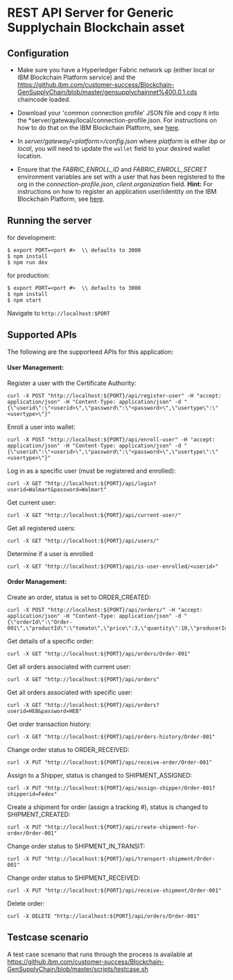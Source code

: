 

# REST API Server for Generic Supplychain Blockchain asset


## Configuration

- Make sure you have a Hyperledger Fabric network up (either local or IBM Blockchain Platform service) and the https://github.ibm.com/customer-success/Blockchain-GenSupplyChain/blob/master/gensupplychainnet%400.0.1.cds chaincode loaded. 

- Download your 'common connection profile' JSON file and copy it into the *server/gateway/local/connection-profile.json. For instructions on how to do that on the IBM Blockchain Platform, see [here](https://cloud.ibm.com/docs/services/blockchain/howto?topic=blockchain-ibp-console-app#ibp-console-app-profile).

- In *server/gateway/\<platform\>/config.json* where *platform* is either *ibp* or *local*, you will need to update the `wallet` field to your desired wallet location. 

- Ensure that the *FABRIC_ENROLL_ID* and *FABRIC_ENROLL_SECRET* environment variables are set with a user that has been registered to the org in the *connection-profile.json*, *client.organization* field. **Hint:** For instructions on how to register an application user/identity on the IBM Blockchain Platform, see [here](https://cloud.ibm.com/docs/services/blockchain/howto?topic=blockchain-ibp-console-app#ibp-console-app-identities).

## Running the server
for development:
```
$ export PORT=<port #>  \\ defaults to 3000
$ npm install
$ npm run dev
```
for production:
```
$ export PORT=<port #>  \\ defaults to 3000
$ npm install
$ npm start
```

Navigate to `http://localhost:$PORT`

## Supported APIs

The following are the supporteed APIs for this application:

#### User Management:
Register a user with the Certificate Authority:
```
curl -X POST "http://localhost:${PORT}/api/register-user" -H "accept: application/json" -H "Content-Type: application/json" -d "{\"userid\":\"<userid>\",\"password\":\"<password>\",\"usertype\":\"<usertype>\"}"
```
Enroll a user into wallet:
```
curl -X POST "http://localhost:${PORT}/api/enroll-user" -H "accept: application/json" -H "Content-Type: application/json" -d "{\"userid\":\"<userid>\",\"password\":\"<password>\",\"usertype\":\"<usertype>\"}"
```
Log in as a specific user (must be registered and enrolled):
```
curl -X GET "http://localhost:${PORT}/api/login?userid=Walmart&password=Walmart"
```
Get current user:
```
curl -X GET "http://localhost:${PORT}/api/current-user/" 
```
Get all registered users:
```
curl -X GET "http://localhost:${PORT}/api/users/" 
```
Determine if a user is enrolled
```
curl -X GET "http://localhost:${PORT}/api/is-user-enrolled/<userid>"
```
#### Order Management:
Create an order, status is set to ORDER_CREATED:
```
curl -X POST "http://localhost:${PORT}/api/orders/" -H "accept: application/json" -H "Content-Type: application/json" -d "{\"orderId\":\"Order-001\",\"productId\":\"tomato\",\"price\":3,\"quantity\":10,\"producerId\":\"farm_001\",\"retailerId\":\"Walmart\"}"
```
Get details of a specific order:
```
curl -X GET "http://localhost:${PORT}/api/orders/Order-001"
```
Get all orders associated with current user:
```
curl -X GET "http://localhost:${PORT}/api/orders"
```
Get all orders associated with specific user:
```
curl -X GET "http://localhost:${PORT}/api/orders?userid=HEB&password=HEB"
```
Get order transaction history:
```
curl -X GET "http://localhost:${PORT}/api/orders-history/Order-001"
```
Change order status to ORDER_RECEIVED:
```
curl -X PUT "http://localhost:${PORT}/api/receive-order/Order-001"
```
Assign to a Shipper, status is changed to SHIPMENT_ASSIGNED:
```
curl -X PUT "http://localhost:${PORT}/api/assign-shipper/Order-001?shipperid=Fedex" 
```
Create a shipment for order (assign a tracking #), status is changed to SHIPMENT_CREATED:
```
curl -X PUT "http://localhost:${PORT}/api/create-shipment-for-order/Order-001" 
```
Change order status to SHIPMENT_IN_TRANSIT:
```
curl -X PUT "http://localhost:${PORT}/api/transport-shipment/Order-001" 
```
Change order status to SHIPMENT_RECEIVED:
```
curl -X PUT "http://localhost:${PORT}/api/receive-shipment/Order-001" 
```
Delete order:
```
curl -X DELETE "http://localhost:${PORT}/api/orders/Order-001" 
```

## Testcase scenario

A test case scenario that runs through the process is available at 
https://github.ibm.com/customer-success/Blockchain-GenSupplyChain/blob/master/scripts/testcase.sh

